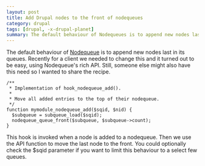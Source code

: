 ```yaml
---
layout: post
title: Add Drupal nodes to the front of nodequeues
category: drupal
tags: [drupal, -x-drupal-planet]
summary: The default behaviour of Nodequeues is to append new nodes last in its queues. Recently for a client we needed to change this and it turned out to be easy, using Nodequeue's rich API. Still, someone else mightalso have this need so I wanted to share the recipe.
---
```

The default behaviour of [Nodequeue](http://drupal.org/project/nodequeue) is to append new nodes last in its queues. Recently for a client we needed to change this and it turned out to be easy, using Nodequeue's rich API. Still, someone else might also have this need so I wanted to share the recipe.

    /**
     * Implementation of hook_nodequeue_add().
     *
     * Move all added entries to the top of their nodequeue.
     */
    function mymodule_nodequeue_add($sqid, $nid) {
      $subqueue = subqueue_load($sqid);
      nodequeue_queue_front($subqueue, $subqueue->count);
    }

This hook is invoked when a node is added to a nodequeue. Then we use the API function to move the last node to the front. You could optionally check the $sqid parameter if you want to limit this behaviour to a select few queues.
